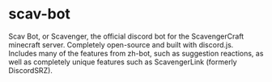 # scav-bot
Scav Bot, or Scavenger, the official discord bot for the ScavengerCraft minecraft server. Completely open-source and built with discord.js. Includes many of the features from zh-bot, such as suggestion reactions, as well as completely unique features such as ScavengerLink (formerly DiscordSRZ).
